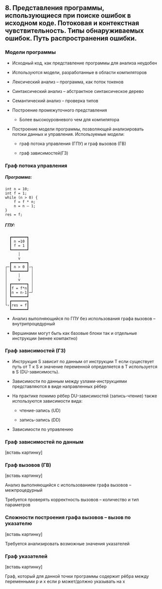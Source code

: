 ## 8. Представления программы, использующиеся при поиске ошибок в исходном коде.  Потоковая и контекстная чувствительность. Типы обнаруживаемых ошибок. Путь распространения ошибки.

### Модели программы

* Исходный код, как представление программы для анализа неудобен

* Используются модели, разработанные в области компиляторов

* Лексический анализ – программа, как поток токенов

* Синтаксический анализ – абстрактное синтаксическое дерево

* Семантический анализ – проверка типов

* Построение промежуточного представления

    - Более высокоуровневого чем для компилятора

* Построение модели программы, позволяющей анализировать потоки данных и
  управления.  Используемые модели:

    - граф потока управления (ГПУ) и граф вызовов (ГВ)

    - граф зависимостей(ГЗ)

### Граф потока управления

##### Программа:
```
int n = 10;
int f = 1;
while (n > 0) {
    f = f * n;
    n = n – 1;
}
res = f;
```

##### ГПУ:
```
  ┏━━━━━━━┓
  ┃ n =10 ┃
  ┃ f = 1 ┃
  ┗━━━━━━━┛
      │
      v
  ┏━━━━━━━┓
┌─┃ n > 0 ┃‹┐
│ ┗━━━━━━━┛ │
│     │     │
│     v     │
│ ┏━━━━━━━┓ │
│ ┃f = f*n┃ │
│ ┃n = n-1┃─┘
│ ┗━━━━━━━┛
│ ┏━━━━━━━┓
└›┃res = f┃
  ┗━━━━━━━┛
```

* Анализ выполняющийся по ГПУ без использования графа вызовов –
  внутрипроцедурный

* Вершинами могут быть как базовые блоки так и отдельные инструкции (менее
  компактно)

### Граф зависимостей (ГЗ)

* Инструкция S зависит по данным от инструкции T если существует путь от T к S и
  значение переменной определяется в T используется в S (DU-зависимость).

* Зависимости по данным между узлами-инструкциями представляются в виде
  направленных рёбер

* На практике помимо рёбер DU-зависимостей (запись-чтение) также используются
  зависимости вида:

    - чтение-запись (UD)

    - запись-запись (DD)

* Зависимости по управлению

### Граф зависимостей по данным

[вставь картинку]

### Граф вызовов (ГВ)

[вставь картинку]

Анализ выполняющийся с использованием графа вызовов – межпроцедурный

Требуется проверять корректность вызовов – количество и тип параметров

### Сложности построения графа вызовов – вызов по указателю

[вставь картинку]

Требуется анализировать возможные значения указателей

### Граф указателей

[вставь картинку]

Граф, который для данной точки программы содержит рёбра между переменными p и x
если p может/должно указывать на x
